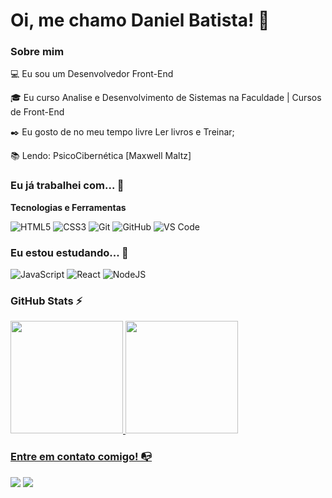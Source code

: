 # Oi, me chamo Daniel Batista! 👋

### Sobre mim

💻 Eu sou um Desenvolvedor Front-End 

<!-- Isso é um comentário, não irá aparecer no seu perfil
(Abaixo você seleciona o curso que você está fazendo no momento) -->

🎓 Eu curso Analise e Desenvolvimento de Sistemas na Faculdade | Cursos de Front-End 

✒️ Eu gosto de no meu tempo livre Ler livros e Treinar;

📚 Lendo: PsicoCibernética [Maxwell Maltz]

### Eu já trabalhei com... 🔧

**Tecnologias e Ferramentas**

<!-- (Aqui você pode adicionar tecnologias que aprendeu no curso, já listamos algumas delas, e outras que já domina)) -->

![HTML5](https://img.shields.io/badge/html5-%23E34F26.svg?style=for-the-badge&logo=html5&logoColor=white)
![CSS3](https://img.shields.io/badge/css3-%231572B6.svg?style=for-the-badge&logo=css3&logoColor=white)
![Git](https://img.shields.io/badge/git-%23F05033.svg?style=for-the-badge&logo=git&logoColor=white)
![GitHub](https://img.shields.io/badge/github-%23121011.svg?style=for-the-badge&logo=github&logoColor=white)
![VS Code](https://img.shields.io/badge/VS%20Code-0078d7.svg?style=for-the-badge&logo=visual-studio-code&logoColor=white)

<!-- (Já colocar tecnologias do On Demand que aprende no curso)) -->

### Eu estou estudando... 🧩
<!-- (Aqui você pode adicionar tecnologias que está estudando, inclusive para aumentar essa lista você listamos algumas das tecnologias ensinadas na nossa [Assinatura On Demand](https://cubos.academy/cubosondemand)) -->
![JavaScript](https://img.shields.io/badge/javascript-%23323330.svg?style=for-the-badge&logo=javascript&logoColor=%23F7DF1E)
![React](https://img.shields.io/badge/react-%2320232a.svg?style=for-the-badge&logo=react&logoColor=%2361DAFB)
![NodeJS](https://img.shields.io/badge/node.js-6DA55F?style=for-the-badge&logo=node.js&logoColor=white)

<!-- (Você pode adicionar novas tecnologias insira ![Nome da Tecnologia](https://img.shields.io/badge/-[Nome da tecnologia]-[Cor do fundo]?style=flat-square&logo=[Nome da tecnologia])) -->
<!--
Substitua o usuário lbguilherme pelo seu usuário no GitHub.
-->
### GitHub Stats ⚡
<div>
<a href="https://github.com/Dan-DYFG">
<img height="180em" src="https://github-readme-stats.vercel.app/api/top-langs/?username=dan-dyfg&layout=compact&langs_count=7&theme=dracula"/>
<img height="180em" src="https://github-readme-stats.vercel.app/api?username=lbguilherme&show_icons=true&theme=dracula&include_all_commits=true&count_private=true"/>
</div>

### Entre em contato comigo! 📭
<div>
<a href="https://instagram.com/dan_dyfg" target="_blank"><img src="https://img.shields.io/badge/-Instagram-%23E4405F?style=for-the-badge&logo=instagram&logoColor=white" target="_blank"></a>
<a href="https://www.linkedin.com/in/dan-dyfg" target="_blank"><img src="https://img.shields.io/badge/-LinkedIn-%230077B5?style=for-the-badge&logo=linkedin&logoColor=white" target="_blank"></a>   
</div>

<!--
**academy-readme-template** is a ✨ _special_ ✨ repository because its `README.md` (this file) appears on your GitHub profile.
-->
